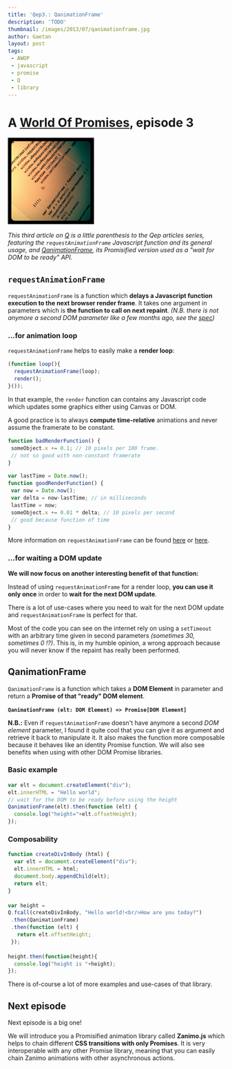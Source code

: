 ```yaml
---
title: 'Qep3.: QanimationFrame'
description: 'TODO'
thumbnail: /images/2013/07/qanimationframe.jpg
author: Gaetan
layout: post
tags:
 - AWOP
 - javascript
 - promise
 - Q
 - library
---
```


 [0]: /pages/a-world-of-promises/
 [1]: http://github.com/gre/qanimationframe
 [2]: https://dvcs.w3.org/hg/webperf/raw-file/tip/specs/RequestAnimationFrame/Overview.html
 [3]: http://creativejs.com/resources/requestanimationframe/
 [4]: http://www.paulirish.com/2011/requestanimationframe-for-smart-animating/

# A [World Of Promises][0], episode 3

<img src="/images/2013/07/qanimationframe.jpg" alt="" class="thumbnail-left" style="width: 200px" />

*This third article on [Q][1] is a little parenthesis to the Qep articles series,
featuring the `requestAnimationFrame` Javascript function and its general usage,
and [QanimationFrame][1], its Promisified version used as a "wait for DOM to be ready" API.*

<!-- more -->

## `requestAnimationFrame`

`requestAnimationFrame` is a function which **delays a Javascript function execution to the next browser render frame**.
It takes one argument in parameters which is **the function to call on next repaint**.
*(N.B. there is not anymore a second DOM parameter like a few months ago, see the [spec][2])*

### ...for animation loop

`requestAnimationFrame` helps to easily make a **render loop**:

```javascript
(function loop(){
  requestAnimationFrame(loop);
  render();
}());
```
In that example, the `render` function can contains any Javascript code which updates
some graphics either using Canvas or DOM.

A good practice is to always **compute time-relative** animations and 
never assume the framerate to be constant.

```javascript
function badRenderFunction() {
 someObject.x += 0.1; // 10 pixels per 100 frame.
 // not so good with non-constant framerate
}
```

```javascript
var lastTime = Date.now();
function goodRenderFunction() {
 var now = Date.now();
 var delta = now-lastTime; // in milliseconds
 lastTime = now;
 someObject.x += 0.01 * delta; // 10 pixels per second
 // good because function of time
}
```

More information on `requestAnimationFrame` can be found [here][3] or [here][4].

### ...for waiting a DOM update

**We will now focus on another interesting benefit of that function:**

Instead of using `requestAnimationFrame` for a render loop,
**you can use it only once** in order to **wait for the next DOM update**.

There is a lot of use-cases where you need to wait for the next DOM update 
and `requestAnimationFrame` is perfect for that.

Most of the code you can see on the internet rely on using a `setTimeout` with an arbitrary time
given in second parameters *(sometimes 30, sometimes 0 !?)*.
This is, in my humble opinion, a wrong approach because you will never know if the repaint has 
really been performed.

## QanimationFrame

`QanimationFrame` is a function which takes a **DOM Element** in parameter and return a 
**Promise of that "ready" DOM element**.

**`QanimationFrame (elt: DOM Element) => Promise[DOM Element]`**

**N.B.:** Even if `requestAnimationFrame` doesn't have anymore a second *DOM element* parameter,
I found it quite cool that you can give it as argument and retrieve it back to manipulate it.
It also makes the function more composable because it behaves like an identity Promise function.
We will also see benefits when using with other DOM Promise libraries.

### Basic example

```javascript
var elt = document.createElement("div");
elt.innerHTML = "Hello world";
// wait for the DOM to be ready before using the height
QanimationFrame(elt).then(function (elt) {
  console.log("height="+elt.offsetHeight);
});
```

### Composability

```javascript
function createDivInBody (html) {
  var elt = document.createElement("div");
  elt.innerHTML = html;
  document.body.appendChild(elt);
  return elt;
}

var height = 
Q.fcall(createDivInBody, "Hello world!<br/>How are you today?")
 .then(QanimationFrame)
 .then(function (elt) {
   return elt.offsetHeight;
 });

height.then(function(height){
  console.log("height is "+height);
});
```

There is of-course a lot of more examples and use-cases of that library.

## Next episode

Next episode is a big one!

We will introduce you a Promisified animation library called **Zanimo.js** which
helps to chain different **CSS transitions with only Promises**.
It is very interoperable with any other Promise library,
meaning that you can easily chain Zanimo animations with other asynchronous actions.
